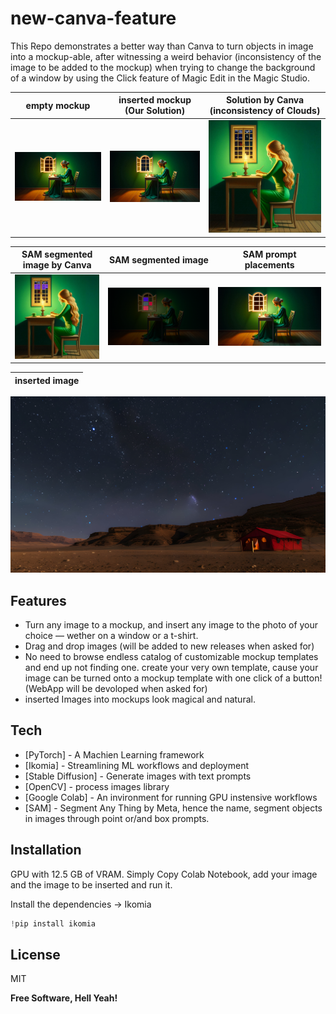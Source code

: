 # new-canva-feature
This Repo demonstrates a better way than Canva to turn objects in image into a mockup-able, after witnessing a weird behavior (inconsistency of the image to be added to the mockup) when trying to change the background of a window by using the Click feature of Magic Edit in the Magic Studio.

empty mockup             |  inserted mockup (Our Solution)  |  Solution by Canva (inconsistency of Clouds)
:-------------------------:|:-------------------------:|:-------------------------:
![empty mockup](base_image.png "empty/unedited Mockup - Goal is to change the view of the window")  |  ![inserted mockup](filled_polygon_image_starrysky.jpg "inserted/edited Mockup - see window!")  |  ![solution Canva](solution_canva.png "Solution by Canva generating incorrect editing -> see inconsistency in clouds")

SAM segmented image by Canva  |  SAM segmented image |  SAM prompt placements  
:-------------------------:|:-------------------------:|:-------------------------:
![SAM segmented image by Canva](SAM_segmented_image_by_canva.jpg "image with only SAM point (no box were needed for correct segmentation) Prompts for smart area selection")  |  ![SAM segmented image](SAM_segmented_image.png "image with SAM point and box Prompts for smart area selection")  |  ![SAM prompt placements](window_box_prompt_for_sam.jpg "Image with SAM prompt placement of points and boxes for smart segmenting")  

inserted image  |
:-------------------------:|
![inserted image](starry-sky-desert-tent.jpg "Inserted image generated by diffucion model throught text prompt")


## Features

- Turn any image to a mockup, and insert any image to the photo of your choice — wether on a window or a t-shirt.
- Drag and drop images (will be added to new releases when asked for)
- No need to browse endless catalog of customizable mockup templates and end up not finding one. create your very own template, cause your image can be turned onto a mockup template with one click of a button! (WebApp will be devoloped when asked for)
- inserted Images into mockups look magical and natural.

## Tech

- [PyTorch] - A Machien Learning framework
- [Ikomia] - Streamlining ML workflows and deployment 
- [Stable Diffusion] - Generate images with text prompts
- [OpenCV] - process images library
- [Google Colab] - An invironment for running GPU instensive workflows 
- [SAM] - Segment Any Thing by Meta, hence the name, segment objects in images through point or/and box prompts.

## Installation

GPU with 12.5 GB of VRAM. 
Simply Copy Colab Notebook, add your image and the image to be inserted and run it. 

Install the dependencies -> Ikomia

```python
!pip install ikomia
```

## License

MIT

**Free Software, Hell Yeah!**
